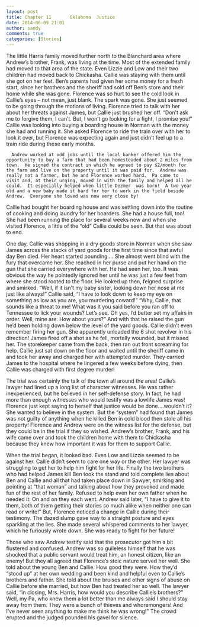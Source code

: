 ```yaml
---
layout: post
title: Chapter 11       Oklahoma  Justice
date: 2014-06-09 21:01
author: sandy
comments: true
categories: [Stories]
---
```

The little Harris family moved further north to the Blanchard area where Andrew’s brother, Frank, was living at the time.   Most of the extended family had moved to that area of the state. Even Lizzie and Low and their two children had moved back to Chickasha.  Callie was staying with them until she got on her feet.  Ben’s parents had given her some money for a fresh start, since her brothers and the sheriff had sold off Ben’s store and their home while she was gone.  Florence was so hurt to see the cold look in Callie’s eyes – not mean, just blank.  The spark was gone.  She just seemed to be going through the motions of living.  Florence tried to talk with her about her threats against James, but Callie just brushed her off.  “Don’t ask me to forgive them, I can’t.  But, I won’t go looking for a fight, I promise you!”   Callie was looking into buying a boarding house in Norman with the money she had and running it.  She asked Florence to ride the train over with her to look it over, but Florence was expecting again and just didn’t feel up to a train ride during these early months.

      Andrew worked at odd jobs until the local banker offered him the opportunity to buy a farm that had been homesteaded about 2 miles from town.  He signed the contract in which he agreed to pay $2/month for the farm and live on the property until it was paid for.  Andrew was really not a farmer, but he and Florence worked hard.  Pa came to visit and, at their urging, moved in with the family and helped all he could.  It especially helped when little Dezmer  was born!  A two year old and a new baby made it hard for her to work in the field beside Andrew.  Everyone she loved was now very close by!




Callie had bought her boarding house and was settling down into the routine of cooking and doing laundry for her boarders.  She had a house full, too!  She had been running the place for several weeks now and when she visited Florence, a little of the “old” Callie could be seen.  But that was about to end.

One day, Callie was shopping in a dry goods store in Norman when she saw James across the stacks of yard goods for the first time since that awful day Ben died.  Her heart started pounding…. She almost went blind with the fury that overcame her.  She reached in her purse and put her hand on the gun that she carried everywhere with her.  He had seen her, too.  It was obvious the way he pointedly ignored her until he was just a few feet from where she stood rooted to the floor.  He looked up then, feigned surprise and smirked.  “Well, if it isn’t my baby sister, looking down her nose at me just like always!”  Callie said, “I have to look down to keep my eye on something as low as you are, you murdering coward!”  “Why, Callie, that sounds like a threat to me!  What was it you said before you ran off to Tennessee to lick your wounds?  Let’s see. Oh yes, I’d better set my affairs in order.  Well, mine are.  How about yours?”  And with that he raised  the gun he’d been holding down below the level of the yard goods.  Callie didn’t even remember firing her gun.  She apparently unloaded the 6 shot revolver in his direction! James  fired off a shot as he fell,  mortally wounded, but it missed her.  The storekeeper came from the back, then ran out front screaming for help.  Callie just sat down on the floor and waited until the sheriff came in and took  her away and charged her with attempted murder.  They carried James to the hospital where he lingered a few weeks before dying, then  Callie was charged with first degree murder!  

The trial was certainly the talk of the town all around the area!  Callie’s lawyer had lined up a long list of character witnesses.  He was rather inexperienced, but he believed in her self-defense story.  In fact, he had more than enough witnesses who would testify was a lowlife James was!  Florence just kept saying to herself that justice would be done….wouldn’t  it?  She wanted to believe in the system.  But the “system” had found that James was not guilty of anything when he killed Ben in cold blood then stole all his property!  Florence and Andrew were on the witness list for the defense,  but they could be in the trial if they so wished.   Andrew’s brother,  Frank, and his wife came over and took the children home with them to Chickasha because they knew how important it was for them to support Callie.

When the trial began, it looked bad.  Even Low and Lizzie seemed to be against her.  Callie didn’t seem to care one way or the other.  Her lawyer was struggling to get her to help him fight for her life.  Finally the two brothers who had helped James kill Ben took the stand and told complete lies about Ben and Callie and all that had taken place down in Sawyer, smirking and pointing at “that woman” and talking about how they provoked and made fun of the rest of her family.  Refused to help even her own father when he needed it.  On and on they each went.  Andrew said later, “I have to give it to them, both of them getting their stories so much alike when neither one can read or write!”  But, Florence noticed a change in Callie during their testimony.  The dazed slump  gave way to a straight posture and eyes sparkling at the lies.  She made several whispered comments to her lawyer, which he furiously wrote down.  She was ready to fight for her future!

Those who saw Andrew testify said that  the prosecutor got him a bit flustered and confused.  Andrew was so guileless himself that he was shocked that a public servant would treat him, an honest citizen, like an enemy!  But they all agreed that Florence’s stoic nature served her well.  She  told about the young Ben and Callie.  How good they were.  How they’d “stood up” at her own wedding and been kind and helpful even to Callie’s brothers and father.  She told about the bruises and other signs of abuse on Callie before she married, but how Ben had treated her so well.  The lawyer said, “in closing, Mrs. Harris, how would you describe Callie’s brothers?”  Well, my Pa, who knew them a lot better than me always said I should stay away from them.  They were a bunch of thieves and whoremongers!  And I’ve never seen anything to make me think he was wrong!”  The crowd erupted and the judged pounded his gavel for silence.


